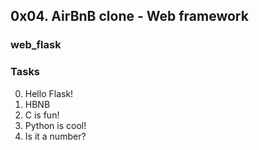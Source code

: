 ## 0x04. AirBnB clone - Web framework
### web_flask


### Tasks
0. Hello Flask!
1. HBNB
2. C is fun!
3. Python is cool!
4. Is it a number?